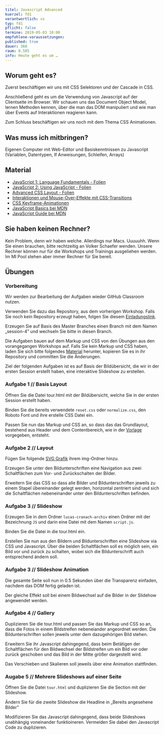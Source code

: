 ```yaml
---
titel: Javascript Advanced
kuerzel: fd1
verantwortlich: vs
typ: fd1
pflicht: false
termine: 2019-05-03 10:00
empfohlene-voraussetzungen: 
published: true
dauer: 360
raum: 0.505
info: Heute geht es um …
---
```


## Worum geht es?
Zuerst beschäftigen wir uns mit CSS Selektoren und der Cascade in CSS.

Anschließend geht es um die Verwendung von Javascript auf der Clientseite im Browser.
Wir schauen uns das Document Object Model, lernen  Methoden kennen, über die man das DOM manipuliert und wie man über Events auf Interaktionen reagieren kann.

Zum Schluss beschäftigen wir uns noch mit dem Thema CSS Animationen.

## Was muss ich mitbringen?
Eigenen Computer mit Web-Editor und Basiskenntnissen zu Javascript (Variablen, Datentypen, If Anweisungen, Schleifen, Arrays)

## Material
- [JavaScript 1: Language Fundamentals - Folien](../../material/frontend-development-1/session-4/slides/Chapter08-JavaScript1LanguageFundamentals.pdf)
- [JavaScript 2: Using JavaScript - Folien](../../material/frontend-development-1/session-4/slides/Chapter09-JavaScript2UsingJavaScript.pdf)
- [Advanced CSS Layout - Folien](../../material/frontend-development-1/session-3/slides/Chapter07-AdvancedCSSLayout.pdf)
- [Interaktionen und Mouse-Over-Effekte mit CSS-Transitions ](https://blog.kulturbanause.de/2014/05/interaktionen-und-mouse-over-effekte-mit-css3-transitions/)
- [CSS Keyframe-Animationen](https://blog.kulturbanause.de/2015/10/css-keyframe-animationen/)
- [JavaScript Basics bei MDN](https://developer.mozilla.org/de/Learn/Getting_started_with_the_web/JavaScript_basis)
- [JavaScript Guide bei MDN](https://developer.mozilla.org/de/docs/Web/JavaScript/Guide)

## Sie haben keinen Rechner?
Kein Problem, denn wir haben welche. Allerdings nur Macs. Uuuuuhh. Wenn Sie einen brauchen, bitte rechtzeitig an Volker Schaefer wenden. Unsere Rechner können nur für die Workshops und Trainings ausgeliehen werden. Im MI Pool stehen aber immer Rechner für Sie bereit.

## Übungen
### Vorbereitung

Wir werden zur Bearbeitung der Aufgaben wieder GitHub Classroom nutzen.

Verwenden Sie dazu das Repository, aus dem vorherigen Workshop. Falls Sie noch kein Repository erzeugt haben, folgen Sie diesem [Einladungslink](https://classroom.github.com/a/Bh-v2UbH).

Erzeugen Sie auf Basis des Master Branches einen Branch mit dem Namen „session-4” und wechseln Sie bitte in diesen Branch.

Die Aufgaben bauen auf dem Markup und CSS von den Übungen aus den vorangegangen Workshops auf. Falls Sie kein Markup und CSS haben, laden Sie sich bitte folgendes [Material](../../material/frontend-development-1/session-3/lucas-cranach-archiv.zip) herunter, kopieren Sie es in ihr Repository und committen Sie die Änderungen.

Ziel der folgenden Aufgaben ist es auf Basis der Bildübersicht, die wir in der ersten Session erstellt haben, eine interaktive Slideshow zu erstellen.

### Aufgabe 1 // Basis Layout
Öffnen Sie die Datei tour.html mit der Bildübersicht, welche Sie in der ersten Session erstellt haben.

Binden Sie die bereits verwendete `reset.css` oder `normalize.css`, den Roboto Font und ihre erstelle CSS Datei ein.

Passen Sie nun das Markup und CSS an, so dass das das Grundlayout, bestehend aus Header und dem Contentbereich, wie in der [Vorlage](../../material/frontend-development-1/session-1/aufgabe-4/layout-bilduebersicht.png) vorgegeben,  entsteht.


### Aufgabe 2 // Layout

Fügen Sie folgende [SVG Grafik](../../material/frontend-development-1/session-4/assets/forward.svg) ihrem img-Ordner hinzu.

Erzeugen Sie unter den Bildunterschriften eine Navigation aus zwei Schaltflächen zum Vor- und Zurückschalten der Bilder.

Erweitern Sie das CSS so dass alle Bilder und Bildunterschriften jeweils zu einem Stapel übereinander gelegt werden, horizontal zentriert sind und sich die Schaltflächen nebeneinander unter den Bildunterschriften befinden.

### Aufgabe 3 // Slideshow

Erzeugen Sie in dem Ordner `lucas-cranach-archiv` einen Ordner mit der Bezeichnung `JS` und darin eine Datei mit dem Namen `script.js`.

Binden Sie die Datei in die tour.html ein.

Erstellen Sie nun aus den Bildern und Bildunterschriften eine Slideshow via CSS und Javascript. Über die beiden Schaltflächen soll es möglich sein, ein Bild vor und zurück zu schalten, wobei sich die Bildunterschrift auch entsprechend ändern soll.

### Aufgabe 3 // Slideshow Animation

Die gesamte Seite soll nun in 0.5 Sekunden über die Transparenz einfaden, nachdem das DOM fertig geladen ist.

Der gleiche Effekt soll bei einem Bildwechsel auf die Bilder in der Slidehow angewendet werden.

### Aufgabe 4 // Gallery
Duplizieren Sie die tour.html und passen Sie das Markup und CSS so an, dass die Fotos in einem Bildstreifen nebeneiander angeordnet werden. Die Bildunterschriften sollen jeweils unter dem dazugehörigen Bild stehen.

Erweitern Sie ihr Javascript dahingegend, dass beim Betätigen der Schaltflächen für den Bildwechsel der Bildstreifen um ein Bild vor oder zurück geschoben und das Bild in der Mitte größer dargestellt wird.

Das Verschieben und Skalieren soll jeweils über eine Animation stattfinden.

### Augabe 5 // Mehrere Slideshows auf einer Seite
Öffnen Sie die Datei `tour.html` und duplizieren Sie die Section mit der Slideshow.

Ändern Sie für die zweite Slideshow die Headline in „Bereits angesehene Bilder”

Modifizieren Sie das Javascript dahingegend, dass beide Slideshows unabhängig voneinander funktioineren. Vermeiden Sie dabei den Javascript Code zu duplizieren.











